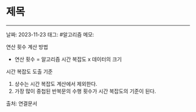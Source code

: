 # 제목
---

날짜: 2023-11-23
태그: #알고리즘 
메모:

연산 횟수 계산 방법
- 연산 횟수 = 알고리즘 시간 복잡도 x 데이터의 크기

시간 복잡도 도출 기준
1. 상수는 시간 복잡도 계산에서 제외한다.
2. 가장 많이 중첩된 반복문의 수행 횟수가 시간 복잡도의 기준이 된다.



출처:
연결문서
